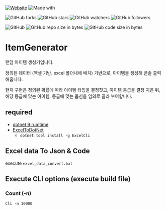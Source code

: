 [![Website](https://img.shields.io/website-up-down-green-red/http/shields.io.svg?label=elky-essay)](https://elky84.github.io)
![Made with](https://img.shields.io/badge/made%20with-.NET8-blue.svg)

![GitHub forks](https://img.shields.io/github/forks/elky84/ItemGenerator.svg?style=social&label=Fork)
![GitHub stars](https://img.shields.io/github/stars/elky84/ItemGenerator.svg?style=social&label=Stars)
![GitHub watchers](https://img.shields.io/github/watchers/elky84/ItemGenerator.svg?style=social&label=Watch)
![GitHub followers](https://img.shields.io/github/followers/elky84.svg?style=social&label=Follow)

![GitHub](https://img.shields.io/github/license/mashape/apistatus.svg)
![GitHub repo size in bytes](https://img.shields.io/github/repo-size/elky84/ItemGenerator.svg)
![GitHub code size in bytes](https://img.shields.io/github/languages/code-size/elky84/ItemGenerator.svg)

# ItemGenerator

랜덤 아이템 생성기입니다.

정의된 데이터 (엑셀 기반. excel 폴더내에 배치) 기반으로, 아이템을 생성해 콘솔 출력해줍니다.

현재 구현은 정의된 확률에 따라 아이템 타입을 결정짓고, 아이템 등급을 결정 지은 뒤, 해당 등급에 맞는 아이템, 등급에 맞는 옵션을 임의로 골라 부여합니다.

## required

* [dotnet 9 rumtime](https://dotnet.microsoft.com/en-us/download/dotnet/9.0)
* [ExcelToDotNet](https://github.com/elky84/ExcelToDotNet)
  * `dotnet tool install -g ExcelCli`

## Excel data To Json & Code

execute `excel_data_convert.bat`

## Execute CLI options (execute build file)

### Count (-n)

`Cli -n 10000`
